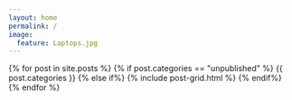 ```yaml
---
layout: home
permalink: /
image:
  feature: Laptops.jpg
---
```


<div class="tiles">

<div class="tiles">
{% for post in site.posts %}
	{% if post.categories == "unpublished" %}
	{{ post.categories }}
	{% else if%}
		{% include post-grid.html %}
	{% endif%}
{% endfor %}
</div><!-- /.tiles -->

</div><!-- /.tiles -->